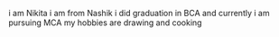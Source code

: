 i am Nikita
i am from Nashik
i did graduation in BCA
and currently i am pursuing MCA
my hobbies are drawing and cooking